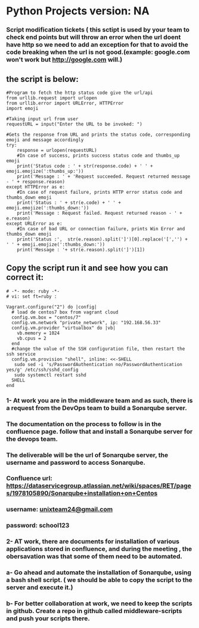 # Python Projects   version: NA  

### Script modification tickets ( this sctipt is used by your team to check end points but will throw an error when the url doent have http so we need to add an exception for that to avoid the code breaking when the url is not good.(example: google.com won't work but http://google.com will.)
## the script is below: 
```
#Program to fetch the http status code give the url/api
from urllib.request import urlopen
from urllib.error import URLError, HTTPError
import emoji

#Taking input url from user
requestURL = input("Enter the URL to be invoked: ")

#Gets the response from URL and prints the status code, corresponding emoji and message accordingly
try:
    response = urlopen(requestURL)
    #In case of success, prints success status code and thumbs_up emoji
    print('Status code : ' + str(response.code) + ' ' + emoji.emojize(':thumbs_up:'))
    print('Message : ' + 'Request succeeded. Request returned message - ' + response.reason)
except HTTPError as e:
    #In case of request failure, prints HTTP error status code and thumbs_down emoji
    print('Status : ' + str(e.code) + ' ' + emoji.emojize(':thumbs_down:'))
    print('Message : Request failed. Request returned reason - ' + e.reason)
except URLError as e:
    #In case of bad URL or connection failure, prints Win Error and thumbs_down emoji
    print('Status :',  str(e.reason).split(']')[0].replace('[','') +  ' ' + emoji.emojize(':thumbs_down:'))
    print('Message : '+ str(e.reason).split(']')[1])
```
## Copy the script run it and see how you can correct it:

```
# -*- mode: ruby -*-
# vi: set ft=ruby :

Vagrant.configure("2") do |config|
  # load de centos7 box from vagrant cloud
  config.vm.box = "centos/7"
  config.vm.network "private_network", ip: "192.168.56.33"
  config.vm.provider "virtualbox" do |vb|
    vb.memory = 1024
    vb.cpus = 2
  end
  #change the value of the SSH configuration file, then restart the ssh service
  config.vm.provision "shell", inline: <<-SHELL
   sudo sed -i 's/PasswordAuthentication no/PasswordAuthentication yes/g' /etc/ssh/sshd_config
   sudo systemctl restart sshd
  SHELL
end
```



###  1- At work you are in the middleware team and as such, there is a request from the DevOps team to build a Sonarqube server. 
### The documentation on the process to follow is in the confluence page. follow that and install a Sonarqube server for the devops team.
### The deliverable will be the url of Sonarqube server, the username and password to access Sonarqube.
### Confluence url: https://dataservicegroup.atlassian.net/wiki/spaces/RET/pages/1978105890/Sonarqube+installation+on+Centos
### username: unixteam24@gmail.com
### password: school123

### 2- AT work, there are documents for installation of various applications stored in confluence, and during the meeting , the obersavation was that some of them need to be automated.
### a- Go ahead and automate the installation of Sonarqube, using a bash shell script. ( we should be able to copy the script to the server and execute it.)

### b- For better collaboration at work, we need to keep the scripts in github. Create a repo in github called middleware-scripts and push your scripts there. 

